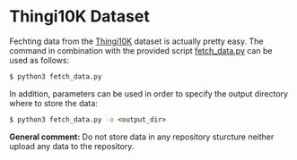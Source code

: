 # Thingi10K Dataset

Fechting data from the [Thingi10K](https://ten-thousand-models.appspot.com/results.html?q=genus%3D0) dataset is actually pretty easy. The command in combination with the provided script [fetch_data.py](./fetch_data.py) can be used as follows:

```cmd
$ python3 fetch_data.py 
```

In addition, parameters can be used in order to specify the output directory where to store the data:

```cmd
$ python3 fetch_data.py -o <output_dir>
```

**General comment:** Do not store data in any repository sturcture neither upload any data to the repository.
